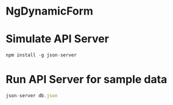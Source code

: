 # NgDynamicForm

# Simulate API Server
```javascript
npm install -g json-server
```

# Run API Server for sample data
```javascript
json-server db.json
```